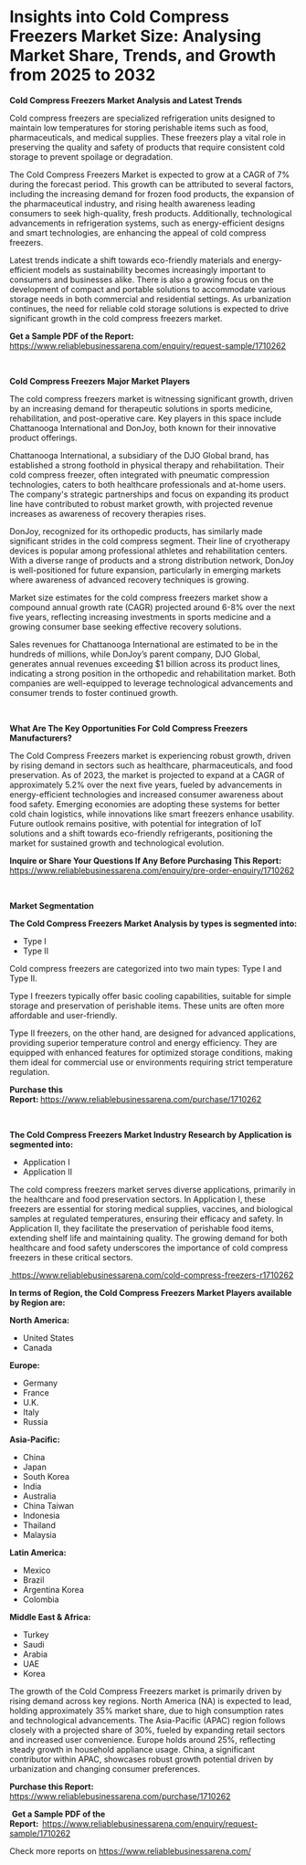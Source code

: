 <p><h1>Insights into Cold Compress Freezers Market Size: Analysing Market Share, Trends, and Growth from 2025 to 2032</h1></p><p><strong>Cold Compress Freezers Market Analysis and Latest Trends</strong></p>
<p><p>Cold compress freezers are specialized refrigeration units designed to maintain low temperatures for storing perishable items such as food, pharmaceuticals, and medical supplies. These freezers play a vital role in preserving the quality and safety of products that require consistent cold storage to prevent spoilage or degradation.</p><p>The Cold Compress Freezers Market is expected to grow at a CAGR of 7% during the forecast period. This growth can be attributed to several factors, including the increasing demand for frozen food products, the expansion of the pharmaceutical industry, and rising health awareness leading consumers to seek high-quality, fresh products. Additionally, technological advancements in refrigeration systems, such as energy-efficient designs and smart technologies, are enhancing the appeal of cold compress freezers.</p><p>Latest trends indicate a shift towards eco-friendly materials and energy-efficient models as sustainability becomes increasingly important to consumers and businesses alike. There is also a growing focus on the development of compact and portable solutions to accommodate various storage needs in both commercial and residential settings. As urbanization continues, the need for reliable cold storage solutions is expected to drive significant growth in the cold compress freezers market.</p></p>
<p><strong>Get a Sample PDF of the Report:&nbsp;</strong> <a href="https://www.reliablebusinessarena.com/enquiry/request-sample/1710262?utm_campaign=1948&utm_medium=2&utm_source=Github&utm_content=ia&utm_term=10012025&utm_id=cold-compress-freezers">https://www.reliablebusinessarena.com/enquiry/request-sample/1710262</a></p>
<p>&nbsp;</p>
<p><strong>Cold Compress Freezers Major Market Players</strong></p>
<p><p>The cold compress freezers market is witnessing significant growth, driven by an increasing demand for therapeutic solutions in sports medicine, rehabilitation, and post-operative care. Key players in this space include Chattanooga International and DonJoy, both known for their innovative product offerings.</p><p>Chattanooga International, a subsidiary of the DJO Global brand, has established a strong foothold in physical therapy and rehabilitation. Their cold compress freezer, often integrated with pneumatic compression technologies, caters to both healthcare professionals and at-home users. The company's strategic partnerships and focus on expanding its product line have contributed to robust market growth, with projected revenue increases as awareness of recovery therapies rises.</p><p>DonJoy, recognized for its orthopedic products, has similarly made significant strides in the cold compress segment. Their line of cryotherapy devices is popular among professional athletes and rehabilitation centers. With a diverse range of products and a strong distribution network, DonJoy is well-positioned for future expansion, particularly in emerging markets where awareness of advanced recovery techniques is growing. </p><p>Market size estimates for the cold compress freezers market show a compound annual growth rate (CAGR) projected around 6-8% over the next five years, reflecting increasing investments in sports medicine and a growing consumer base seeking effective recovery solutions. </p><p>Sales revenues for Chattanooga International are estimated to be in the hundreds of millions, while DonJoy’s parent company, DJO Global, generates annual revenues exceeding $1 billion across its product lines, indicating a strong position in the orthopedic and rehabilitation market. Both companies are well-equipped to leverage technological advancements and consumer trends to foster continued growth.</p></p>
<p>&nbsp;</p>
<p><strong>What Are The Key Opportunities For Cold Compress Freezers Manufacturers?</strong></p>
<p><p>The Cold Compress Freezers market is experiencing robust growth, driven by rising demand in sectors such as healthcare, pharmaceuticals, and food preservation. As of 2023, the market is projected to expand at a CAGR of approximately 5.2% over the next five years, fueled by advancements in energy-efficient technologies and increased consumer awareness about food safety. Emerging economies are adopting these systems for better cold chain logistics, while innovations like smart freezers enhance usability. Future outlook remains positive, with potential for integration of IoT solutions and a shift towards eco-friendly refrigerants, positioning the market for sustained growth and technological evolution.</p></p>
<p><strong>Inquire or Share Your Questions If Any Before Purchasing This Report:</strong> <a href="https://www.reliablebusinessarena.com/enquiry/pre-order-enquiry/1710262?utm_campaign=1948&utm_medium=2&utm_source=Github&utm_content=ia&utm_term=10012025&utm_id=cold-compress-freezers">https://www.reliablebusinessarena.com/enquiry/pre-order-enquiry/1710262</a></p>
<p>&nbsp;</p>
<p><strong>Market Segmentation</strong></p>
<p><strong>The Cold Compress Freezers Market Analysis by types is segmented into:</strong></p>
<p><ul><li>Type I</li><li>Type II</li></ul></p>
<p><p>Cold compress freezers are categorized into two main types: Type I and Type II. </p><p>Type I freezers typically offer basic cooling capabilities, suitable for simple storage and preservation of perishable items. These units are often more affordable and user-friendly.</p><p>Type II freezers, on the other hand, are designed for advanced applications, providing superior temperature control and energy efficiency. They are equipped with enhanced features for optimized storage conditions, making them ideal for commercial use or environments requiring strict temperature regulation.</p></p>
<p><strong>Purchase this Report:&nbsp;</strong><a href="https://www.reliablebusinessarena.com/purchase/1710262?utm_campaign=1948&utm_medium=2&utm_source=Github&utm_content=ia&utm_term=10012025&utm_id=cold-compress-freezers">https://www.reliablebusinessarena.com/purchase/1710262</a></p>
<p>&nbsp;</p>
<p><strong>The Cold Compress Freezers Market Industry Research by Application is segmented into:</strong></p>
<p><ul><li>Application I</li><li>Application II</li></ul></p>
<p><p>The cold compress freezers market serves diverse applications, primarily in the healthcare and food preservation sectors. In Application I, these freezers are essential for storing medical supplies, vaccines, and biological samples at regulated temperatures, ensuring their efficacy and safety. In Application II, they facilitate the preservation of perishable food items, extending shelf life and maintaining quality. The growing demand for both healthcare and food safety underscores the importance of cold compress freezers in these critical sectors.</p></p>
<p><a href="https://www.reliablebusinessarena.com/cold-compress-freezers-r1710262?utm_campaign=1948&utm_medium=2&utm_source=Github&utm_content=ia&utm_term=10012025&utm_id=cold-compress-freezers">&nbsp;https://www.reliablebusinessarena.com/cold-compress-freezers-r1710262</a></p>
<p><strong>In terms of Region, the Cold Compress Freezers Market Players available by Region are:</strong></p>
<p>
    <p> <strong> North America: </strong>
        <ul>
            <li>United States</li>
            <li>Canada</li>
        </ul>
        </p> 
    <p> <strong> Europe: </strong>
        <ul>
            <li>Germany</li>
            <li>France</li>
            <li>U.K.</li>
            <li>Italy</li>
            <li>Russia</li>
        </ul>
        </p> 
    <p> <strong> Asia-Pacific: </strong>
        <ul>
            <li>China</li>
            <li>Japan</li>
            <li>South Korea</li>
            <li>India</li>
            <li>Australia</li>
            <li>China Taiwan</li>
            <li>Indonesia</li>
            <li>Thailand</li>
            <li>Malaysia</li>
        </ul>
        </p> 
    <p> <strong> Latin America: </strong>
        <ul>
            <li>Mexico</li>
            <li>Brazil</li>
            <li>Argentina Korea</li>
            <li>Colombia</li>
        </ul>
        </p> 
    <p> <strong> Middle East & Africa: </strong>
        <ul>
            <li>Turkey</li>
            <li>Saudi</li>
            <li>Arabia</li>
            <li>UAE</li>
            <li>Korea</li>
        </ul>
    </p>
    </p>
<p><p>The growth of the Cold Compress Freezers market is primarily driven by rising demand across key regions. North America (NA) is expected to lead, holding approximately 35% market share, due to high consumption rates and technological advancements. The Asia-Pacific (APAC) region follows closely with a projected share of 30%, fueled by expanding retail sectors and increased user convenience. Europe holds around 25%, reflecting steady growth in household appliance usage. China, a significant contributor within APAC, showcases robust growth potential driven by urbanization and changing consumer preferences.</p></p>
<p><strong>Purchase this Report: </strong><a href="https://www.reliablebusinessarena.com/purchase/1710262?utm_campaign=1948&utm_medium=2&utm_source=Github&utm_content=ia&utm_term=10012025&utm_id=cold-compress-freezers">https://www.reliablebusinessarena.com/purchase/1710262</a></p>
<p>&nbsp;<strong>Get a Sample PDF of the Report:&nbsp;&nbsp;</strong><a href="https://www.reliablebusinessarena.com/enquiry/request-sample/1710262?utm_campaign=1948&utm_medium=2&utm_source=Github&utm_content=ia&utm_term=10012025&utm_id=cold-compress-freezers">https://www.reliablebusinessarena.com/enquiry/request-sample/1710262</a></p>
<p><strong></strong></p>
<p>Check more reports on <a href="https://www.reliablebusinessarena.com/?utm_campaign=1948&utm_medium=2&utm_source=Github&utm_content=ia&utm_term=10012025&utm_id=cold-compress-freezers">https://www.reliablebusinessarena.com/</a></p>